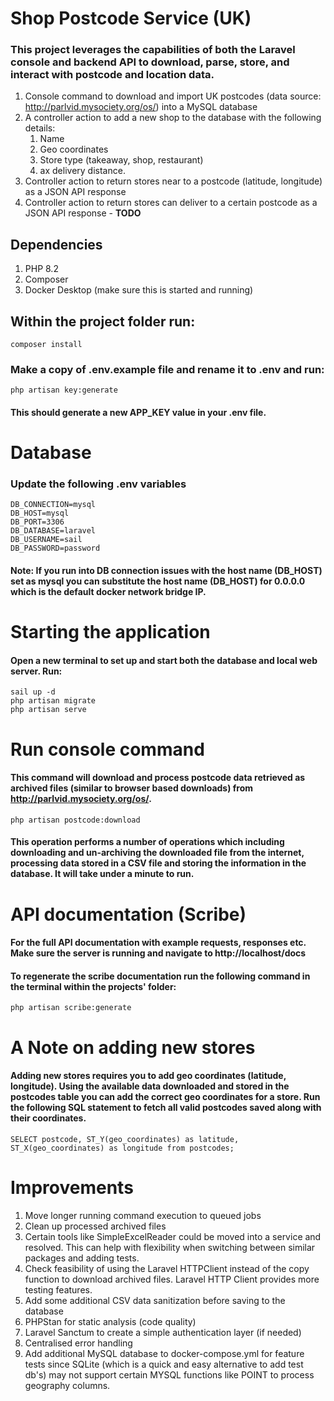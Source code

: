 # Shop Postcode Service (UK)

### This project leverages the capabilities of both the Laravel console and backend API to download, parse, store, and interact with postcode and location data.

1. Console command to download and import UK postcodes (data source:
   http://parlvid.mysociety.org/os/) into a MySQL database
2. A controller action to add a new shop to the database with the following details:
   1. Name
   2. Geo coordinates
   3. Store type (takeaway, shop, restaurant)
   4. ax delivery distance.
3. Controller action to return stores near to a postcode (latitude, longitude) as a JSON
   API response
4. Controller action to return stores can deliver to a certain postcode as a JSON API
   response - **TODO**

## Dependencies
1. PHP 8.2
2. Composer
3. Docker Desktop (make sure this is started and running)

## Within the project folder run:

```
composer install
```

### Make a copy of .env.example file and rename it to .env and run:

```
php artisan key:generate
```
#### This should generate a new APP_KEY value in your .env file.

# Database

### Update the following .env variables
```
DB_CONNECTION=mysql
DB_HOST=mysql
DB_PORT=3306
DB_DATABASE=laravel
DB_USERNAME=sail
DB_PASSWORD=password
```
#### Note: If you run into DB connection issues with the host name (DB_HOST) set as mysql you can substitute the host name (DB_HOST) for 0.0.0.0 which is the default docker network bridge IP.

# Starting the application
#### Open a new terminal to set up and start both the database and local web server. Run:

```
sail up -d
php artisan migrate
php artisan serve
```

# Run console command
#### This command will download and process postcode data retrieved as archived files (similar to browser based downloads) from http://parlvid.mysociety.org/os/.

```
php artisan postcode:download
```
#### This operation performs a number of operations which including downloading and un-archiving the downloaded file from the internet, processing data stored in a CSV file and storing the information in the database. It will take under a minute to run. 

# API documentation (Scribe)
#### For the full API documentation with example requests, responses etc. Make sure the server is running and navigate to http://localhost/docs

#### To regenerate the scribe documentation run the following command in the terminal within the projects' folder:
```
php artisan scribe:generate
```


# A Note on adding new stores
#### Adding new stores requires you to add geo coordinates (latitude, longitude). Using the available data downloaded and stored in the postcodes table you can add the correct geo coordinates for a store. Run the following SQL statement to fetch all valid postcodes saved along with their coordinates.

```
SELECT postcode, ST_Y(geo_coordinates) as latitude, ST_X(geo_coordinates) as longitude from postcodes;
```

# Improvements
1. Move longer running command execution to queued jobs
2. Clean up processed archived files
3. Certain tools like SimpleExcelReader could be moved into a service and resolved. This can help with flexibility when switching between similar packages and adding tests.
4. Check feasibility of using the Laravel HTTPClient instead of the copy function to download archived files. Laravel HTTP Client provides more testing features.
5. Add some additional CSV data sanitization before saving to the database
6. PHPStan for static analysis (code quality)
7. Laravel Sanctum to create a simple authentication layer (if needed)
8. Centralised error handling
9. Add additional MySQL database to docker-compose.yml for feature tests since SQLite (which is a quick and easy alternative to add test db's) may not support certain MYSQL functions like POINT to process geography columns.
